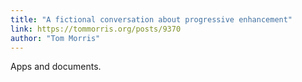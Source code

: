 ```yaml
---
title: "A fictional conversation about progressive enhancement"
link: https://tommorris.org/posts/9370
author: "Tom Morris"
---
```


Apps and documents.